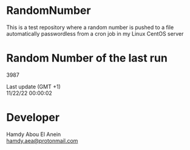 # RandomNumber    
This is a test repository where a random number is pushed to a file automatically passwordless from a cron job in my Linux CentOS server    
# Random Number of the last run   
3987
      
Last update (GMT +1)    
11/22/22 00:00:02
# Developer    
Hamdy Abou El Anein   
hamdy.aea@protonmail.com
